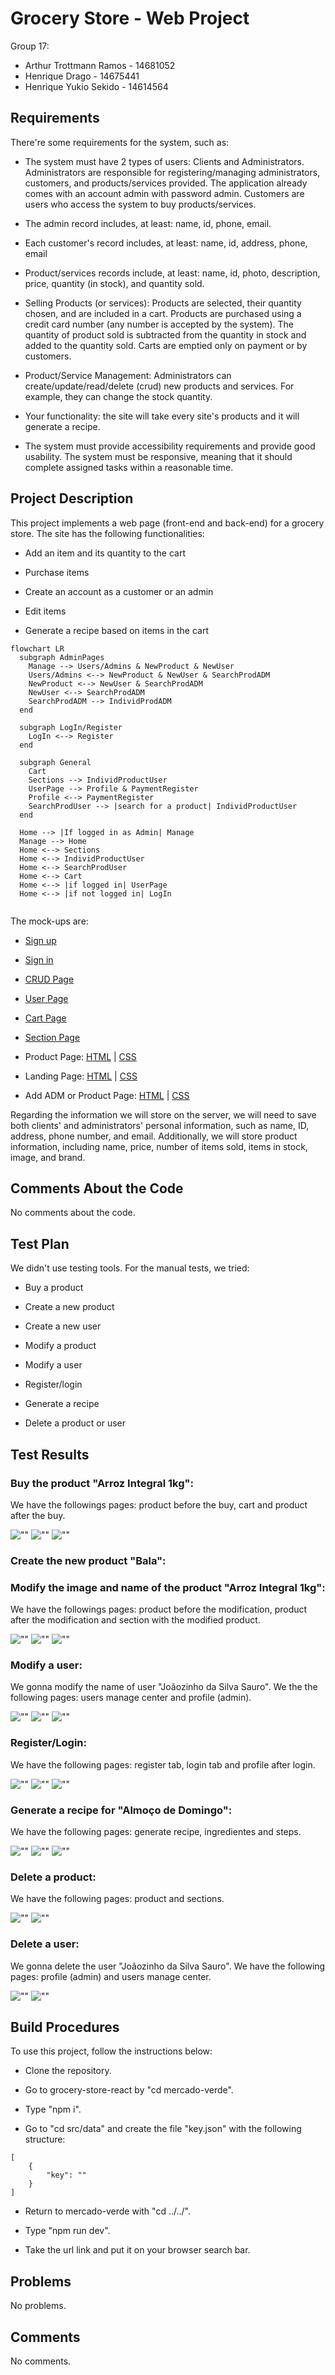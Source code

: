 # Grocery Store - Web Project

Group 17:

- Arthur Trottmann Ramos - 14681052
- Henrique Drago - 14675441
- Henrique Yukio Sekido - 14614564

## Requirements

There're some requirements for the system, such as:

- The system must have 2 types of users: Clients and Administrators. Administrators are responsible for registering/managing administrators, customers, and products/services provided. The application already comes with an account admin with password admin. Customers are users who access the system to buy products/services.
  
- The admin record includes, at least: name, id, phone, email.
  
- Each customer's record includes, at least: name, id, address, phone, email
  
- Product/services records include, at least: name, id, photo, description, price, quantity (in stock), and quantity sold.
  
- Selling Products (or services): Products are selected, their quantity chosen, and are included in a cart. Products are purchased using a credit card number (any number is accepted by the system). The quantity of product sold is subtracted from the quantity in stock and added to the quantity sold. Carts are emptied only on payment or by customers.

- Product/Service Management: Administrators can create/update/read/delete (crud) new products and services. For example, they can change the stock quantity.
  
- Your functionality: the site will take every site's products and it will generate a recipe.

- The system must provide accessibility requirements and provide good usability. The system must be responsive, meaning that it should complete assigned tasks within a reasonable time.

## Project Description

This project implements a web page (front-end and back-end) for a grocery store. The site has the following functionalities:

- Add an item and its quantity to the cart

- Purchase items

- Create an account as a customer or an admin

- Edit items

- Generate a recipe based on items in the cart

```mermaid
flowchart LR
  subgraph AdminPages
    Manage --> Users/Admins & NewProduct & NewUser
    Users/Admins <--> NewProduct & NewUser & SearchProdADM
    NewProduct <--> NewUser & SearchProdADM
    NewUser <--> SearchProdADM
    SearchProdADM --> IndividProdADM
  end

  subgraph LogIn/Register
    LogIn <--> Register
  end

  subgraph General
    Cart
    Sections --> IndividProductUser
    UserPage --> Profile & PaymentRegister
    Profile <--> PaymentRegister
    SearchProdUser --> |search for a product| IndividProductUser
  end

  Home --> |If logged in as Admin| Manage
  Manage --> Home
  Home <--> Sections
  Home <--> IndividProductUser
  Home <--> SearchProdUser
  Home <--> Cart
  Home <--> |if logged in| UserPage
  Home <--> |if not logged in| LogIn
  
```



The mock-ups are:
- [Sign up](Milestone1/images/SignIn.png)
 
- [Sign in](Milestone1/images/SignUp.png)

- [CRUD Page](Milestone1/images/CRUD.jpeg)

- [User Page](Milestone1/images/Profile.png)

- [Cart Page](Milestone1/images/Cart.png)

- [Section Page](Milestone1/images/Section.jpeg)

- Product Page: [HTML](Milestone1/html/product-page.html) | [CSS](Milestone1/css/product-page.css)

- Landing Page: [HTML](Milestone1/html/pagina-inicial.html) | [CSS](Milestone1/css/pagina-inicial.css)

- Add ADM or Product Page: [HTML](Milestone1/html/pagina-de-registro.html) | [CSS](Milestone1/css/pagina-de-registro.css)

Regarding the information we will store on the server, we will need to save both clients' and administrators' personal information, such as name, ID, address, phone number, and email. Additionally, we will store product information, including name, price, number of items sold, items in stock, image, and brand. 

## Comments About the Code

No comments about the code.

## Test Plan

We didn't use testing tools. For the manual tests, we tried:

- Buy a product

- Create a new product

- Create a new user

- Modify a product

- Modify a user

- Register/login

- Generate a recipe

- Delete a product or user

## Test Results

### Buy the product "Arroz Integral 1kg": 

We have the followings pages: product before the buy, cart and product after the buy. 

![""](ImagesReadme/AntesCompra.png)
![""](ImagesReadme/CarrinhoCompra.png)
![""](ImagesReadme/DepoisCompra.png)

### Create the new product "Bala":

### Modify the image and name of the product "Arroz Integral 1kg":

We have the followings pages: product before the modification, product after the modification and section with the modified product.

![""](ImagesReadme/produtoModificacao.png)
![""](ImagesReadme/novoProdutoModificacao.png)
![""](ImagesReadme/ModificacaoSecao.png)

### Modify a user:

We gonna modify the name of user "Joãozinho da Silva Sauro". We the the following pages: users manage center and profile (admin).

![""](ImagesReadme/modificarNome1.png)
![""](ImagesReadme/modificarNome2.png)
![""](ImagesReadme/modificarNome3.png)

### Register/Login:

We have the following pages: register tab, login tab and profile after login.

![""](ImagesReadme/Register.png)
![""](ImagesReadme/Login.png)
![""](ImagesReadme/UserPageAfterLogin.png)

### Generate a recipe for "Almoço de Domingo":

We have the following pages: generate recipe, ingredientes and steps.

![""](ImagesReadme/recipe.png)
![""](ImagesReadme/ingredients.png)
![""](ImagesReadme/steps.png)

### Delete a product:

We have the following pages: product and sections.

![""](ImagesReadme/produtoModificacao.png)
![""](ImagesReadme/DepoisDeletar.png)

### Delete a user:

We gonna delete the user "Joãozinho da Silva Sauro". We have the following pages: profile (admin) and users manage center.

![""](ImagesReadme/perfilExcluir1.png)
![""](ImagesReadme/perfilExcluir2.png)


## Build Procedures

To use this project, follow the instructions below:

- Clone the repository.

- Go to grocery-store-react by "cd mercado-verde".

- Type "npm i".

- Go to "cd src/data" and create the file "key.json" with the following structure:

```
[
    {
        "key": ""
    }
]
```

- Return to mercado-verde with "cd ../../".

- Type "npm run dev".

- Take the url link and put it on your browser search bar.

## Problems

No problems.

## Comments

No comments.
